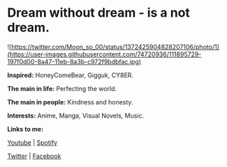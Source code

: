 # Dream without dream - is a not dream.

![https://twitter.com/Moon_so_00/status/1372425904828207106/photo/1](https://user-images.githubusercontent.com/74720936/111895729-197f0d00-8a47-11eb-8a3b-c972f9bdbfac.jpg)

**Inspired:** HoneyComeBear, Gigguk, CY8ER.

**The main in life:** Perfecting the world.

**The main in people:** Kindness and honesty.

**Interests:** Anime, Manga, Visual Novels, Music.

**Links to me:**

[Youtube](https://www.youtube.com/channel/UCYV8min3NRKlG51P2GfZnKg/)  |  [Spotify](https://open.spotify.com/user/31z32d5odfyuyyykagdvmfpzhwpy/)

[Twitter](https://twitter.com/DezlowNG/)   |   [Facebook](https://facebook.com/dezlowfb/)
